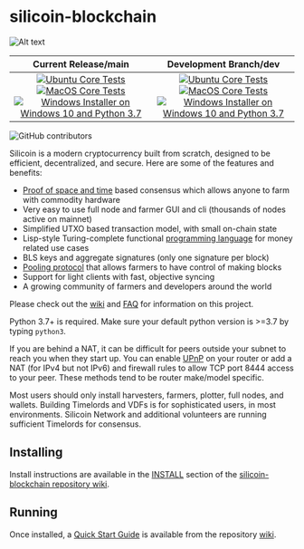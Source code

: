 # silicoin-blockchain

![Alt text](https://www.sitnetwork.net/img/silicoin_logo.svg)

| Current Release/main | Development Branch/dev |
|         :---:          |          :---:         |
| [![Ubuntu Core Tests](https://github.com/Silicoin-Network/silicoin-blockchain/actions/workflows/build-test-ubuntu-core.yml/badge.svg)](https://github.com/Silicoin-Network/silicoin-blockchain/actions/workflows/build-test-ubuntu-core.yml) [![MacOS Core Tests](https://github.com/Silicoin-Network/silicoin-blockchain/actions/workflows/build-test-macos-core.yml/badge.svg)](https://github.com/Silicoin-Network/silicoin-blockchain/actions/workflows/build-test-macos-core.yml) [![Windows Installer on Windows 10 and Python 3.7](https://github.com/Silicoin-Network/silicoin-blockchain/actions/workflows/build-windows-installer.yml/badge.svg)](https://github.com/Silicoin-Network/silicoin-blockchain/actions/workflows/build-windows-installer.yml)  |  [![Ubuntu Core Tests](https://github.com/Silicoin-Network/silicoin-blockchain/actions/workflows/build-test-ubuntu-core.yml/badge.svg?branch=dev)](https://github.com/Silicoin-Network/silicoin-blockchain/actions/workflows/build-test-ubuntu-core.yml) [![MacOS Core Tests](https://github.com/Silicoin-Network/silicoin-blockchain/actions/workflows/build-test-macos-core.yml/badge.svg?branch=dev)](https://github.com/Silicoin-Network/silicoin-blockchain/actions/workflows/build-test-macos-core.yml) [![Windows Installer on Windows 10 and Python 3.7](https://github.com/Silicoin-Network/silicoin-blockchain/actions/workflows/build-windows-installer.yml/badge.svg?branch=dev)](https://github.com/Silicoin-Network/silicoin-blockchain/actions/workflows/build-windows-installer.yml) |

![GitHub contributors](https://img.shields.io/github/contributors/Silicoin-Network/silicoin-blockchain?logo=GitHub)

Silicoin is a modern cryptocurrency built from scratch, designed to be efficient, decentralized, and secure. Here are some of the features and benefits:
* [Proof of space and time](https://docs.google.com/document/d/1tmRIb7lgi4QfKkNaxuKOBHRmwbVlGL4f7EsBDr_5xZE/edit) based consensus which allows anyone to farm with commodity hardware
* Very easy to use full node and farmer GUI and cli (thousands of nodes active on mainnet)
* Simplified UTXO based transaction model, with small on-chain state
* Lisp-style Turing-complete functional [programming language](https://chialisp.com/) for money related use cases
* BLS keys and aggregate signatures (only one signature per block)
* [Pooling protocol](https://github.com/Silicoin-Network/silicoin-blockchain/wiki/Pooling-User-Guide) that allows farmers to have control of making blocks
* Support for light clients with fast, objective syncing
* A growing community of farmers and developers around the world

Please check out the [wiki](https://github.com/Silicoin-Network/silicoin-blockchain/wiki)
and [FAQ](https://github.com/Silicoin-Network/silicoin-blockchain/wiki/FAQ) for
information on this project.

Python 3.7+ is required. Make sure your default python version is >=3.7
by typing `python3`.

If you are behind a NAT, it can be difficult for peers outside your subnet to
reach you when they start up. You can enable
[UPnP](https://www.homenethowto.com/ports-and-nat/upnp-automatic-port-forward/)
on your router or add a NAT (for IPv4 but not IPv6) and firewall rules to allow
TCP port 8444 access to your peer.
These methods tend to be router make/model specific.

Most users should only install harvesters, farmers, plotter, full nodes, and wallets.
Building Timelords and VDFs is for sophisticated users, in most environments.
Silicoin Network and additional volunteers are running sufficient Timelords
for consensus.

## Installing

Install instructions are available in the
[INSTALL](https://github.com/Silicoin-Network/silicoin-blockchain/wiki/INSTALL)
section of the
[silicoin-blockchain repository wiki](https://github.com/Silicoin-Network/silicoin-blockchain/wiki).

## Running

Once installed, a
[Quick Start Guide](https://github.com/Silicoin-Network/silicoin-blockchain/wiki/Quick-Start-Guide)
is available from the repository
[wiki](https://github.com/Silicoin-Network/silicoin-blockchain/wiki).

